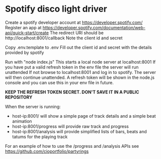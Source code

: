 # Spotify disco light driver

Create a spotify developer account at https://developer.spotify.com/
Register an app at https://developer.spotify.com/documentation/web-api/quick-start/create
The redirect URI should be http://localhost:8001/callback
Note the client id and secret

Copy .env.template to .env
Fill out the client id and secret with the details provided by spotify

Run with "node index.js"
This starts a local node server at localhost:8001
If you have put a valid refresh token in the env file the server will run unattended
If not browse to localhost:8001 and log in to spotify. The server will then continue unattended. A refresh token will be shown in the node.js console and you can use this in your env file in future. 

**KEEP THE REFRESH TOKEN SECRET. DON'T SAVE IT IN A PUBLIC REPOSITORY**

When the server is running:

- host-ip:8001/ will show a simple page of track details and a simple beat animation
- host-ip:8001/progress will provide raw track and progress
- host-ip:8001/analysis will provide simplified lists of bars, beats and tatums for the playing track

For an example of how to use the /progress and /analysis APIs see https://github.com/cioportfolio/partyrings